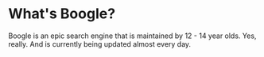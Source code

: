 # What's Boogle?
Boogle is an epic search engine that is maintained by 12 - 14 year olds. Yes, really. And is currently being updated almost every day.
